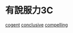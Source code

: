 # 有說服力3C

[cogent](/Vocabulary/C/cogent.md)
[conclusive](/Vocabulary/C/conclusive.md)
[compelling](/Vocabulary/C/compelling.md)